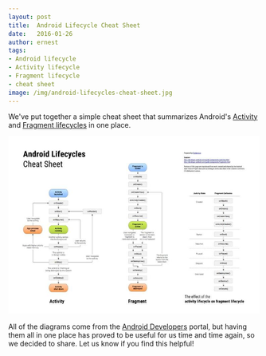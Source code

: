 ```yaml
---
layout: post
title:  Android Lifecycle Cheat Sheet
date:   2016-01-26
author: ernest
tags:
- Android lifecycle
- Activity lifecycle
- Fragment lifecycle
- cheat sheet
image: /img/android-lifecycles-cheat-sheet.jpg
---
```


We've put together a simple cheat sheet that summarizes Android's [Activity](http://developer.android.com/guide/components/activities.html) and [Fragment lifecycles](http://developer.android.com/guide/components/fragments.html) in one place.

[![Android Lifecycle Cheat Sheet](/img/android-lifecycles-cheat-sheet.jpg)](https://docs.google.com/drawings/d/1UDBkX4KE1K5ZWQ_wRw0ffXUSxzaaosddJxsRtRxDREQ/edit?usp=sharing)

All of the diagrams come from the [Android Developers](http://developer.android.com/index.html) portal, but having them all in one place has proved to be useful for us time and time again, so we decided to share. Let us know if you find this helpful!
